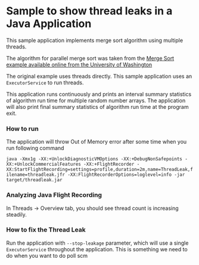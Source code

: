 Sample to show thread leaks in a Java Application
=================================================

This sample application implements merge sort algorithm using multiple threads.

The algorithm for parallel merge sort was taken from the [Merge Sort example available online from the University
of Washington](https://courses.cs.washington.edu/courses/cse373/13wi/lectures/03-13/MergeSort.java)

The original example uses threads directly. This sample application uses an `ExecutorService` to run threads.

This application runs continuously and prints an interval summary statistics of algorithm run time for multiple random
number arrays. The application will also print final summary statistics of algorithm run time at the program exit.

### How to run

The application will throw Out of Memory error after some time when you run following command

`java -Xmx1g -XX:+UnlockDiagnosticVMOptions -XX:+DebugNonSafepoints
 -XX:+UnlockCommercialFeatures -XX:+FlightRecorder
 -XX:StartFlightRecording=settings=profile,duration=2m,name=ThreadLeak,filename=threadleak.jfr
 -XX:FlightRecorderOptions=loglevel=info
 -jar target/threadleak.jar`

### Analyzing Java Flight Recording

In Threads -> Overview tab, you should see thread count is increasing steadily.

### How to fix the Thread Leak

Run the application with `--stop-leakage` parameter, which will use a single `ExecutorService` throughout the
application.
This is something we need to do when you want to do poll scm
